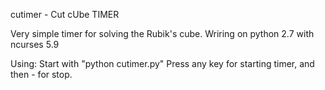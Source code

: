 cutimer - Cut cUbe TIMER

Very simple timer for solving the Rubik's cube.
Wriring on python 2.7 with ncurses 5.9

Using:
Start with "python cutimer.py"
Press any key for starting timer, and then - for stop.
